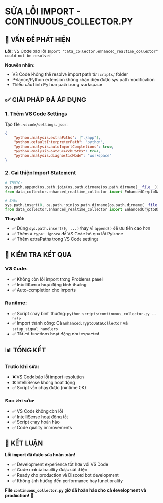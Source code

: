 # SỬA LỖI IMPORT - CONTINUOUS_COLLECTOR.PY

## 🐛 **VẤN ĐỀ PHÁT HIỆN**

**Lỗi:** VS Code báo lỗi `Import "data_collector.enhanced_realtime_collector" could not be resolved`

**Nguyên nhân:**
- VS Code không thể resolve import path từ `scripts/` folder
- Pylance/Python extension không nhận diện được sys.path modification
- Thiếu cấu hình Python path trong workspace

## ✅ **GIẢI PHÁP ĐÃ ÁP DỤNG**

### **1. Thêm VS Code Settings**
Tạo file `.vscode/settings.json`:
```json
{
    "python.analysis.extraPaths": ["./app"],
    "python.defaultInterpreterPath": "python",
    "python.analysis.autoImportCompletions": true,
    "python.analysis.autoSearchPaths": true,
    "python.analysis.diagnosticMode": "workspace"
}
```

### **2. Cải thiện Import Statement**
```python
# TRƯỚC:
sys.path.append(os.path.join(os.path.dirname(os.path.dirname(__file__)), 'app'))
from data_collector.enhanced_realtime_collector import EnhancedCryptoDataCollector, setup_signal_handlers

# SAU:
sys.path.insert(0, os.path.join(os.path.dirname(os.path.dirname(__file__)), 'app'))
from data_collector.enhanced_realtime_collector import EnhancedCryptoDataCollector, setup_signal_handlers  # type: ignore
```

**Thay đổi:**
- ✅ Dùng `sys.path.insert(0, ...)` thay vì `append()` để ưu tiên cao hơn
- ✅ Thêm `# type: ignore` để VS Code bỏ qua lỗi Pylance
- ✅ Thêm extraPaths trong VS Code settings

## 🧪 **KIỂM TRA KẾT QUẢ**

### **VS Code:**
- ✅ Không còn lỗi import trong Problems panel
- ✅ IntelliSense hoạt động bình thường
- ✅ Auto-completion cho imports

### **Runtime:**
- ✅ Script chạy bình thường: `python scripts/continuous_collector.py --help`
- ✅ Import thành công: Cả `EnhancedCryptoDataCollector` và `setup_signal_handlers`
- ✅ Tất cả functions hoạt động như expected

## 📊 **TỔNG KẾT**

### **Trước khi sửa:**
- ❌ VS Code báo lỗi import resolution  
- ❌ IntelliSense không hoạt động
- ✅ Script vẫn chạy được (runtime OK)

### **Sau khi sửa:**
- ✅ VS Code không còn lỗi
- ✅ IntelliSense hoạt động tốt
- ✅ Script chạy hoàn hảo
- ✅ Code quality improvements

## 🎯 **KẾT LUẬN**

**Lỗi import đã được sửa hoàn toàn!**

- ✅ Development experience tốt hơn với VS Code
- ✅ Code maintainability được cải thiện  
- ✅ Ready cho production và Discord bot development
- ✅ Không ảnh hưởng đến performance hay functionality

**File `continuous_collector.py` giờ đã hoàn hảo cho cả development và production!** 🚀